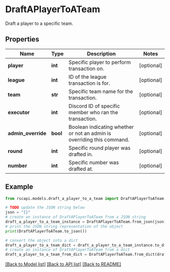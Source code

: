 # DraftAPlayerToATeam

Draft a player to a specific team.

## Properties

Name | Type | Description | Notes
------------ | ------------- | ------------- | -------------
**player** | **int** | Specific player to perform transaction on. | [optional] 
**league** | **int** | ID of the league transaction is for. | [optional] 
**team** | **str** | Specific team name for the transaction. | [optional] 
**executor** | **int** | Discord ID of specific member who ran the transaction. | [optional] 
**admin_override** | **bool** | Boolean indicating whether or not an admin is overriding this command. | [optional] 
**round** | **int** | Specific round player was drafted in. | [optional] 
**number** | **int** | Specific number was drafted at. | [optional] 

## Example

```python
from rscapi.models.draft_a_player_to_a_team import DraftAPlayerToATeam

# TODO update the JSON string below
json = "{}"
# create an instance of DraftAPlayerToATeam from a JSON string
draft_a_player_to_a_team_instance = DraftAPlayerToATeam.from_json(json)
# print the JSON string representation of the object
print(DraftAPlayerToATeam.to_json())

# convert the object into a dict
draft_a_player_to_a_team_dict = draft_a_player_to_a_team_instance.to_dict()
# create an instance of DraftAPlayerToATeam from a dict
draft_a_player_to_a_team_from_dict = DraftAPlayerToATeam.from_dict(draft_a_player_to_a_team_dict)
```
[[Back to Model list]](../README.md#documentation-for-models) [[Back to API list]](../README.md#documentation-for-api-endpoints) [[Back to README]](../README.md)


